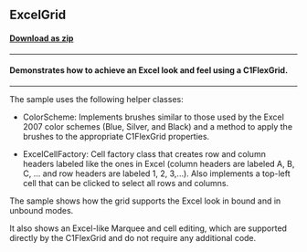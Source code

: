 ## ExcelGrid
#### [Download as zip](https://downgit.github.io/#/home?url=https://github.com/GrapeCity/ComponentOne-WPF-Samples/tree/master/\NET_4.5.2\C1.WPF.FlexGrid\CS\ExcelGrid\ExcelGrid)
____
#### Demonstrates how to achieve an Excel look and feel using a C1FlexGrid.
____
The sample uses the following helper classes:


* ColorScheme: Implements brushes similar to those used by the Excel 2007
  color schemes (Blue, Silver, and Black) and a method to apply the brushes
  to the appropriate C1FlexGrid properties.
  

* ExcelCellFactory: Cell factory class that creates row and column headers
  labeled like the ones in Excel (column headers are labeled A, B, C, ...
  and row headers are labeled 1, 2, 3,...). Also implements a top-left cell
  that can be clicked to select all rows and columns.
  
The sample shows how the grid supports the Excel look in bound and in unbound
modes.  
  
It also shows an Excel-like Marquee and cell editing, which are supported 
directly by the C1FlexGrid and do not require any additional code.
